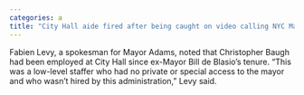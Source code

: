 ```yaml
---
categories: a
title: "City Hall aide fired after being caught on video calling NYC Mayor Adams ‘corrupt’ mocking cops"
---
```

Fabien Levy, a spokesman for Mayor Adams, noted that Christopher Baugh had been employed at City Hall since ex-Mayor Bill de Blasio’s tenure. “This was a low-level staffer who had no private or special access to the mayor and who wasn’t hired by this administration,” Levy said.